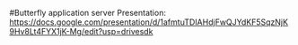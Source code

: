 #Butterfly application server
Presentation: https://docs.google.com/presentation/d/1afmtuTDIAHdjFwQJYdKF5SqzNjK9Hv8Lt4FYX1jK-Mg/edit?usp=drivesdk

